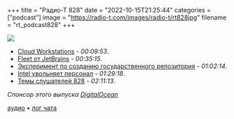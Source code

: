 +++
title = "Радио-Т 828"
date = "2022-10-15T21:25:44"
categories = ["podcast"]
image = "https://radio-t.com/images/radio-t/rt828jpg"
filename = "rt_podcast828"
+++

![](https://radio-t.com/images/radio-t/rt828.jpg)

- [Cloud Workstations](https://cloud.google.com/workstations) - *00:09:53*.
- [Fleet от JetBrains](https://blog.jetbrains.com/fleet/2022/10/introducing-the-fleet-public-preview/) - *00:35:15*.
- [Эксперимент по созданию государственного репозитория](https://habr.com/ru/news/t/692950/) - *01:02:14*.
- [Intel увольняет персонал](https://www.bloomberg.com/tosv2.html?vid=&uuid=6dc0897e-4c2e-11ed-9dc2-484e51554650&url=L25ld3MvYXJ0aWNsZXMvMjAyMi0xMC0xMS9pbnRlbC1pcy1wbGFubmluZy10aG91c2FuZHMtb2Ytam9iLWN1dHMtaW4tZmFjZS1vZi1wYy1zbG93ZG93bg==) - *01:29:18*.
- [Темы слушателей 828](https://radio-t.com/p/2022/10/11/prep-828/) - *02:11:13*.

*Спонсор этого выпуска [DigitalOcean](https://do.co/radiot)*


[аудио](https://cdn.radio-t.com/rt_podcast828.mp3) • [лог чата](https://chat.radio-t.com/logs/radio-t-828.html)
<audio src="https://cdn.radio-t.com/rt_podcast.mp3" preload="none"></audio>
